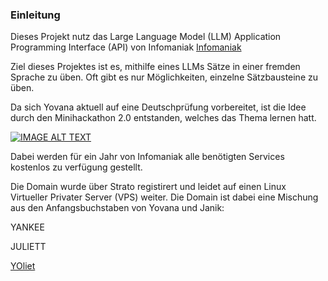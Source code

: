 ### Einleitung

Dieses Projekt nutz das Large Language Model (LLM) Application Programming Interface (API) von Infomaniak [Infomaniak](https://developer.infomaniak.com/docs/api/post/1/ai/%7Bproduct_id%7D/openai/chat/completions)

Ziel dieses Projektes ist es, mithilfe eines LLMs Sätze in einer fremden Sprache zu üben. Oft gibt es nur Möglichkeiten, einzelne Sätzbausteine zu üben.

Da sich Yovana aktuell auf eine Deutschprüfung vorbereitet, ist die Idee durch den Minihackathon 2.0 entstanden, welches das Thema lernen hatt.

[![IMAGE ALT TEXT](https://i.vimeocdn.com/video/1956432001-3a205ae5395780f730120234025c8e6a463916037d3bbeefe34c2e7cc2570e0a-d?mw=80&q=85)](https://minihackathon.de/aufgabe/ "MiniHackathon 2.0  Powered By Infomaniak")

Dabei werden für ein Jahr von Infomaniak alle benötigten Services kostenlos zu verfügung gestellt.

Die Domain wurde über Strato registirert und leidet auf einen Linux Virtueller Privater Server (VPS) weiter. Die Domain ist dabei eine Mischung aus den Anfangsbuchstaben von Yovana und Janik:

YANKEE

JULIETT

[YOliet](https://yoliet.de/)

